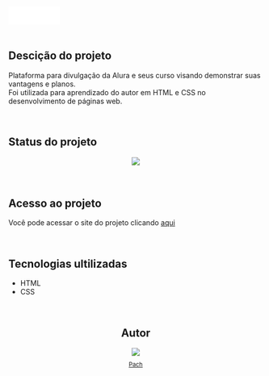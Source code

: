 <img src='img/Logo.png' alt='Logo da Alura+'><br><br>

<section>
    <h1>Descição do projeto</h1>
    <p>Plataforma para divulgação da Alura e seus curso visando demonstrar suas vantagens e planos.<br>Foi utilizada para aprendizado do autor em HTML e CSS no desenvolvimento de páginas web.</p>
</section><br>

<section>
    <h1>Status do projeto</h1>
    <p align="center">
        <img loading="lazy" src="https://img.shields.io/badge/STATUS-COMPLETO-BLUE?style=for-the-badge&logoColor=%23c0c0c0&labelColor=%23c0c0c0&color=%23167bf7"/>
    </p>
</section><br>

<section>
    <h1>Acesso ao projeto</h1>
    <p>Você pode acessar o site do projeto clicando <a href='https://alura-plus-bice-six.vercel.app/#'>aqui</a></p>
</section><br>

<section>
    <h1>Tecnologias ultilizadas</h1>
    <ul>
        <li>HTML
        <li>CSS
    </ul>
</section><br>

<section>
<div align='center'>
    <h1>Autor</h1>
    <img loading="lazy" src="https://avatars.githubusercontent.com/u/149261796?v=4" width=115><br><sub><a href='https://github.com/Pachyyyy'>Pach</a></sub>
</div>
</section>